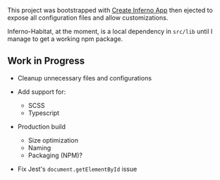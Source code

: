 This project was bootstrapped with [Create Inferno App](https://github.com/infernojs/create-inferno-app) then ejected to expose all configuration files and allow customizations.

Inferno-Habitat, at the moment, is a local dependency in `src/lib` until I manage to get a working npm package.

## Work in Progress

- Cleanup unnecessary files and configurations

- Add support for:
    - SCSS
    - Typescript

- Production build
    - Size optimization
    - Naming
    - Packaging (NPM)?

- Fix Jest's `document.getElementById` issue